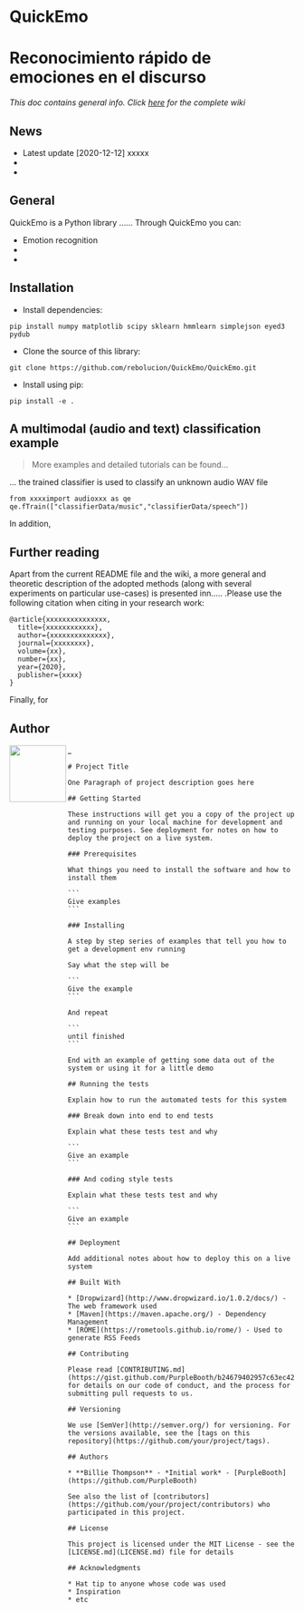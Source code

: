 # QuickEmo

# Reconocimiento rápido de emociones en el discurso

*This doc contains general info. Click [here](https://github.com/rebotlucion/QuickEmo/wiki) for the complete wiki*

## News
 * Latest update [2020-12-12] xxxxx
 * 
 * 

## General
QuickEmo is a Python library ...... Through QuickEmo you can:
 * Emotion recognition
 * 
 * 

## Installation
 * Install dependencies:
 ```
pip install numpy matplotlib scipy sklearn hmmlearn simplejson eyed3 pydub
 ```
 * Clone the source of this library: 
 ```
git clone https://github.com/rebolucion/QuickEmo/QuickEmo.git
 ```
 * Install using pip: 
 ```
pip install -e .
 ```




## A multimodal (audio and text) classification example
> More examples and detailed tutorials can be found...

... the trained classifier is used to classify an unknown audio WAV file

```
from xxxximport audioxxx as qe
qe.fTrain(["classifierData/music","classifierData/speech"])

```

In addition,



## Further reading
Apart from the current README file and the wiki, a more general and theoretic description of the adopted methods (along with several experiments on particular use-cases) is presented inn..... .Please use the following citation when citing in your research work:
```
@article{xxxxxxxxxxxxxxx,
  title={xxxxxxxxxxxx},
  author={xxxxxxxxxxxxxx},
  journal={xxxxxxxx},
  volume={xx},
  number={xx},
  year={2020},
  publisher={xxxx}
}
```

Finally, for 



## Author
<img src="https://rebotlucion.github.io/files/fpl.JPG" align="left" height="100"/>





_

```
# Project Title

One Paragraph of project description goes here

## Getting Started

These instructions will get you a copy of the project up and running on your local machine for development and testing purposes. See deployment for notes on how to deploy the project on a live system.

### Prerequisites

What things you need to install the software and how to install them

​```
Give examples
​```

### Installing

A step by step series of examples that tell you how to get a development env running

Say what the step will be

​```
Give the example
​```

And repeat

​```
until finished
​```

End with an example of getting some data out of the system or using it for a little demo

## Running the tests

Explain how to run the automated tests for this system

### Break down into end to end tests

Explain what these tests test and why

​```
Give an example
​```

### And coding style tests

Explain what these tests test and why

​```
Give an example
​```

## Deployment

Add additional notes about how to deploy this on a live system

## Built With

* [Dropwizard](http://www.dropwizard.io/1.0.2/docs/) - The web framework used
* [Maven](https://maven.apache.org/) - Dependency Management
* [ROME](https://rometools.github.io/rome/) - Used to generate RSS Feeds

## Contributing

Please read [CONTRIBUTING.md](https://gist.github.com/PurpleBooth/b24679402957c63ec426) for details on our code of conduct, and the process for submitting pull requests to us.

## Versioning

We use [SemVer](http://semver.org/) for versioning. For the versions available, see the [tags on this repository](https://github.com/your/project/tags). 

## Authors

* **Billie Thompson** - *Initial work* - [PurpleBooth](https://github.com/PurpleBooth)

See also the list of [contributors](https://github.com/your/project/contributors) who participated in this project.

## License

This project is licensed under the MIT License - see the [LICENSE.md](LICENSE.md) file for details

## Acknowledgments

* Hat tip to anyone whose code was used
* Inspiration
* etc
```


